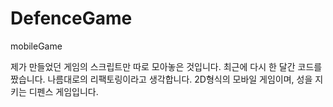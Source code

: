 # DefenceGame
mobileGame

제가 만들었던 게임의 스크립트만 따로 모아놓은 것입니다.
최근에 다시 한 달간 코드를 짰습니다. 나름대로의 리팩토링이라고 생각합니다.
2D형식의 모바일 게임이며, 성을 지키는 디펜스 게임입니다.

